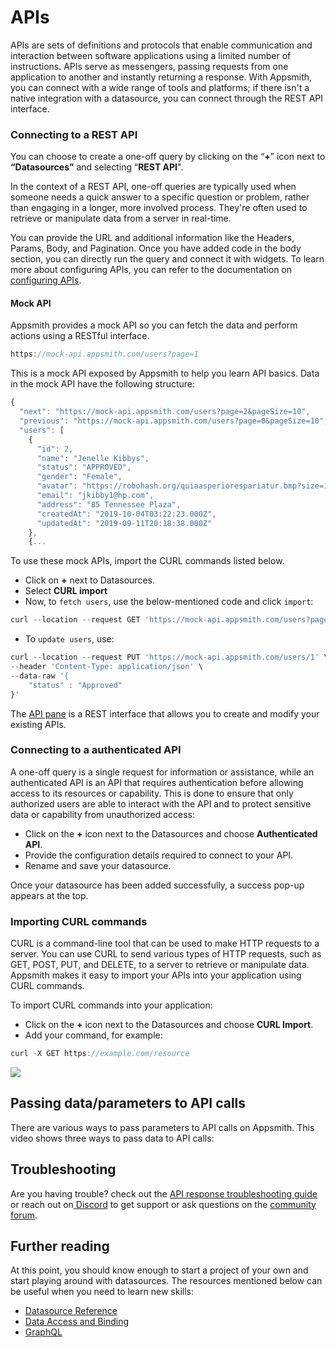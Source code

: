# APIs

APIs are sets of definitions and protocols that enable communication and interaction between software applications using a limited number of instructions. APIs serve as messengers, passing requests from one application to another and instantly returning a response. With Appsmith, you can connect with a wide range of tools and platforms; if there isn't a native integration with a datasource, you can connect through the REST API interface. 


### Connecting to a REST API

You can choose to create a one-off query by clicking on the “**+**” icon next to **“Datasources”** and selecting “**REST API**".

In the context of a REST API, one-off queries are typically used when someone needs a quick answer to a specific question or problem, rather than engaging in a longer, more involved process. They're often used to retrieve or manipulate data from a server in real-time.


 <VideoEmbed host="youtube" videoId="IptCmvKdbog" title="Add new API" caption="Add new REST API"/> 

You can provide the URL and additional information like the Headers, Params, Body, and Pagination. Once you have added code in the body section, you can directly run the query and connect it with widgets. To learn more about configuring APIs, you can refer to the documentation on [configuring APIs](/core-concepts/connecting-to-data-sources/authentication/connect-to-apis).

#### Mock API

Appsmith provides a mock API so you can fetch the data and perform actions using a RESTful interface.

```js
https://mock-api.appsmith.com/users?page=1
```

This is a mock API exposed by Appsmith to help you learn API basics. Data in the mock API have the following structure:

```js
{
  "next": "https://mock-api.appsmith.com/users?page=2&pageSize=10",
  "previous": "https://mock-api.appsmith.com/users?page=0&pageSize=10",
  "users": [
    {
      "id": 2,
      "name": "Jenelle Kibbys",
      "status": "APPROVED",
      "gender": "Female",
      "avatar": "https://robohash.org/quiaasperiorespariatur.bmp?size=100x100&set=set1",
      "email": "jkibby1@hp.com",
      "address": "85 Tennessee Plaza",
      "createdAt": "2019-10-04T03:22:23.000Z",
      "updatedAt": "2019-09-11T20:18:38.000Z"
    },
    {...
```

<VideoEmbed host="youtube" videoId="DWLF0pNjjuI" title="Using A Sample API " caption="How to use mock API | Example"/>

 To use these mock APIs, import the CURL commands listed below.

* Click on **+** next to Datasources.
* Select **CURL import**
* Now, to ```fetch users```, use the below-mentioned code and click ```import```:
```js
curl --location --request GET 'https://mock-api.appsmith.com/users?page=1'
```
* To ```update users```, use:
```js
curl --location --request PUT 'https://mock-api.appsmith.com/users/1' \
--header 'Content-Type: application/json' \
--data-raw '{
    "status" : "Approved"
}'
```

The [API pane](/core-concepts/connecting-to-data-sources/authentication/connect-to-apis) is a REST interface that allows you to create and modify your existing APIs.



### Connecting to a authenticated API

A one-off query is a single request for information or assistance, while an authenticated API is an API that requires authentication before allowing access to its resources or capability. This is done to ensure that only authorized users are able to interact with the API and to protect sensitive data or capability from unauthorized access:

 <VideoEmbed host="youtube" videoId="Uy7ZDviGbtM" title="Add new API" caption="Add new API"/> 


* Click on the **+** icon next to the Datasources and choose **Authenticated API**.
* Provide the configuration details required to connect to your API.
* Rename and save your datasource.



Once your datasource has been added successfully, a success pop-up appears at the top. 


### Importing CURL commands

CURL is a command-line tool that can be used to make HTTP requests to a server. You can use CURL to send various types of HTTP requests, such as GET, POST, PUT, and DELETE, to a server to retrieve or manipulate data. Appsmith makes it easy to import your APIs into your application using CURL commands.


To import CURL commands into your application:

* Click on the **+** icon next to the Datasources and choose **CURL Import**.
* Add your command, for example:

```js
curl -X GET https://example.com/resource
```

![](</img/import_curl_(1).gif>)

## Passing data/parameters to API calls

There are various ways to pass parameters to API calls on Appsmith. This video shows three ways to pass data to API calls:

<VideoEmbed host="youtube" videoId="znaaDiQbAS8" title="How to pass parameters to an API call" caption="How to pass parameters to an API call"/>



## Troubleshooting

Are you having trouble? check out the [API response troubleshooting guide](/help-and-support/troubleshooting-guide/query-errors) or reach out on[ Discord](https://discord.com/invite/rBTTVJp) to get support or ask questions on the [community forum](https://community.appsmith.com/).

## Further reading

At this point, you should know enough to start a project of your own and start playing around with datasources. The resources mentioned below can be useful when you need to learn new skills:

* [Datasource Reference](reference/datasources)
* [Data Access and Binding](/core-concepts/data-access-and-binding)
* [GraphQL](reference/datasources/graphql)

